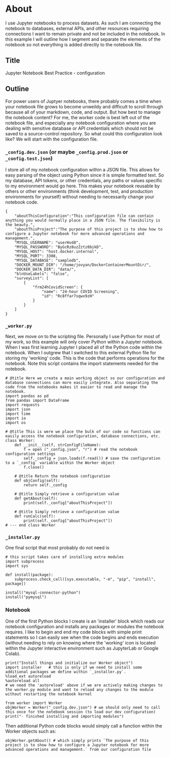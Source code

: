 # About

I use Jupyter notebooks to process datasets. As such I am connecting the notebook to databases, external APIs, and other resources requiring connections I want to remain private and not be included in the notebook. 
In this example I will outline how I segment and separate the elements of the notebook so not everything is added directly to the notebook file.

## Title

Jupyter Notebook Best Practice - configuration

## Outline

For power users of Juptyer notebooks, there probably comes a time when your notebook file grows to become unweildy and difficult to scroll through because all of your markdown, code, and output. But how best to manage 
the notebook content? For me, the worker code is best left out of the notebook file, and especially any notebook configuration where you are dealing with sensitive database or API credentials which should not be saved
to a source-control repository. So what could this configuration look like? We will start with the configuration file.

### `_config.dev.json` (or maybe `_config.prod.json` or `_config.test.json`)

I store all of my notebook configuration within a JSON file. This allows for easy parsing of the object using Python since it is simple formatted text. So my database, API tokens, or other credentials, any paths or values specific to my environment would go here. This makes your notebook reusable by others or other environments (think development, test, and production environments for yourself) without needing to necessarily change your notebook code. 

```
{
    "aboutThisConfiguration":"This configuration file can contain anything you would normally place in a JSON file. The flexibility is the beauty.",
    "aboutThisProject":"The purpose of this project is to show how to configure a Jupyter notebook for more advanced operations and management.",
    "MYSQL_USERNAME": "userHvd8",
    "MYSQL_PASSWORD": "ByGcRz8uzZztz8bikD",
    "MYSQL_HOST": "host.docker.internal",
    "MYSQL_PORT": 3308,
    "MYSQL_DATABASE": "sampledb",
    "DOCKER_MOUNT_DIR": "/home/jovyan/DockerContainerMountDir/",
    "DOCKER_DATA_DIR": "data/",
    "blnUseLabels": "false",
    "surveyList": [
        {
            "frm24hCovidScreen": {
                "name": "24-hour COVID Screening",
                "id": "Rc8ffar7sqwx9zH"
            }
        }
    ]
}
```

### `_worker.py`

Next, we move on to the scripting file. Personally I use Python for most of my work, so this example will only cover Python within a Jupyter notebook. When I was first learning Jupyter I placed all of the Python code 
within the notebook. When I outgrew that I switched to this external Python file for storing my 'working' code. This is the code that performs operations for the notebook. Note this script contains the import statements needed for the notebook.

```
# @title Here we create a main working object so our configuration and database connections can more easily integrate. Also separating the code from the notebooks makes it easier to read and manage the notebook.
import pandas as pd
from pandas import DataFrame
import requests
import json
import time
import io
import os

# @title This is were we place the bulk of our code so functions can easily access the notebook configuration, database connections, etc.
class Worker:
    def __init__(self, strConfigFileName):
        f = open ("_config.json", "r") # read the notebook configuration settings
        self._config = json.loads(f.read()) # save the configuration to a `_config` variable within the Worker object
        f.close()

    # @title Return the notebook configuration
    def objConfig(self):
        return self._config

    # @title Simply retrieve a configuration value 
    def getAbout(self):
        print(self._config["aboutThisProject"])

    # @title Simply retrieve a configuration value 
    def runCalc(self):
        print(self._config["aboutThisProject"])
# --- end class Worker
```

### `_installer.py`

One final script that most probably do not need is 

```
# this script takes care of installing extra modules
import subprocess
import sys

def install(package):
    subprocess.check_call([sys.executable, "-m", "pip", "install", package])

install("mysql-connector-python")
install("pymysql")
```

### Notebook

One of the first Python blocks I create is an 'installer' block which reads our notebook configuration and installs any packages or modules the notebook requires. I like to begin and end my code blocks with simple print statements so I can easily see when the code begins and ends execution (without needing to rely on knowing where the 'working' icon is located within the Jupyter interactive environment such as JupyterLab or Google Colab).

```(Python code block)
print("Install things and initialize our Worker object")
import installer   # this is only if we need to install some additional packages we define within `_installer.py`.
%load_ext autoreload
%autoreload all
# we need the 'autoreload' above if we are actively making changes to the worker.py module and want to reload any changes to the module without restarting the notebook kernel

from worker import Worker
objWorker = Worker("_config.dev.json") # we should only need to call this once for the notebook session (to load our dev configuration)
print("- finished installing and importing modules")
```

Then additional Python code blocks would simply call a function within the Worker objects such as:

```(Python code block)
objWorker.getAbout() # which simply prints `The purpose of this project is to show how to configure a Jupyter notebook for more advanced operations and management.` from our configuration file
```

